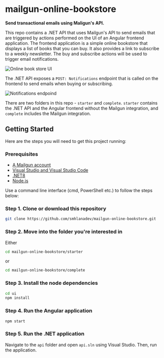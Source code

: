 # mailgun-online-bookstore
**Send transactional emails using Maligun's API.**

This repo contains a .NET API that uses Mailgun's API to send emails that are triggered by actions performed on the UI of an Angular frontend application. The frontend application is a simple online bookstore that displays a list of books that you can buy. It also provides a link to subscribe to a weekly newsletter. The buy and subscribe actions will be used to trigger email notifications.

![Online book store UI](https://imgur.com/E5n3R0v.png)

The .NET API exposes a `POST: Notifications` endpoint that is called on the frontend to send emails when buying or subscribing.

![Notifications endpoind](https://imgur.com/noja274.png)

There are two folders in this repo - `starter` and `complete`. `starter` contains the .NET API and the Angular frontend without the Mailgun integration, and `complete` includes the Mailgun integration.

## Getting Started
Here are the steps you will need to get this project running:
### Prerequisites
- [A Mailgun account](https://signup.mailgun.com/new/signup)
- [Visual Studio and Visual Studio Code](https://visualstudio.microsoft.com/)
- [.NET8](https://dotnet.microsoft.com/en-us/download/dotnet/8.0)
- [Node.js](https://nodejs.org/en)

Use a command line interface (cmd, PowerShell etc.) to follow the steps below:
### Step 1. Clone or download this repository
```sh
git clone https://github.com/smhlanadev/mailgun-online-bookstore.git
```
### Step 2. Move into the folder you're interested in
Either
```sh
cd mailgun-online-bookstore/starter
```
or
```sh
cd mailgun-online-bookstore/complete
```
### Step 3. Install the node dependencies
```sh
cd ui
npm install
```
### Step 4. Run the Angular application
```sh
npm start
```
### Step 5. Run the .NET application
Navigate to the `api` folder and open `api.sln` using Visual Studio. Then, run the application.
